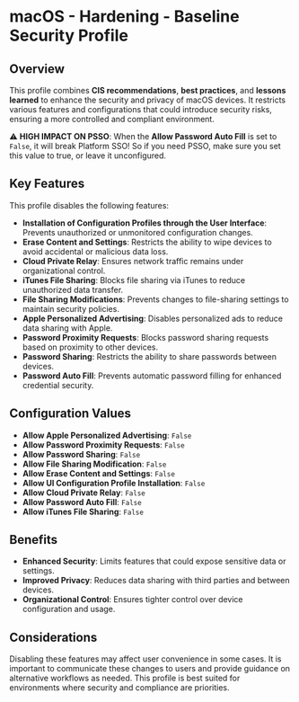 # macOS - Hardening - Baseline Security Profile  

## Overview  
This profile combines **CIS recommendations**, **best practices**, and **lessons learned** to enhance the security and privacy of macOS devices. 
It restricts various features and configurations that could introduce security risks, ensuring a more controlled and compliant environment.  

⚠️ **HIGH IMPACT ON PSSO**: When the **Allow Password Auto Fill** is set to `False`, it will break Platform SSO! So if you need PSSO, make sure you set this value to true, or leave it unconfigured.

## Key Features  
This profile disables the following features:  
- **Installation of Configuration Profiles through the User Interface**: Prevents unauthorized or unmonitored configuration changes.  
- **Erase Content and Settings**: Restricts the ability to wipe devices to avoid accidental or malicious data loss.  
- **Cloud Private Relay**: Ensures network traffic remains under organizational control.  
- **iTunes File Sharing**: Blocks file sharing via iTunes to reduce unauthorized data transfer.  
- **File Sharing Modifications**: Prevents changes to file-sharing settings to maintain security policies.  
- **Apple Personalized Advertising**: Disables personalized ads to reduce data sharing with Apple.  
- **Password Proximity Requests**: Blocks password sharing requests based on proximity to other devices.  
- **Password Sharing**: Restricts the ability to share passwords between devices.  
- **Password Auto Fill**: Prevents automatic password filling for enhanced credential security.  

## Configuration Values  
- **Allow Apple Personalized Advertising**: `False`  
- **Allow Password Proximity Requests**: `False`  
- **Allow Password Sharing**: `False`  
- **Allow File Sharing Modification**: `False`  
- **Allow Erase Content and Settings**: `False`  
- **Allow UI Configuration Profile Installation**: `False`  
- **Allow Cloud Private Relay**: `False`  
- **Allow Password Auto Fill**: `False`  
- **Allow iTunes File Sharing**: `False`  

## Benefits  
- **Enhanced Security**: Limits features that could expose sensitive data or settings.  
- **Improved Privacy**: Reduces data sharing with third parties and between devices.  
- **Organizational Control**: Ensures tighter control over device configuration and usage.  

## Considerations  
Disabling these features may affect user convenience in some cases. It is important to communicate these changes to users and provide guidance on alternative workflows as needed. This profile is best suited for environments where security and compliance are priorities.  
